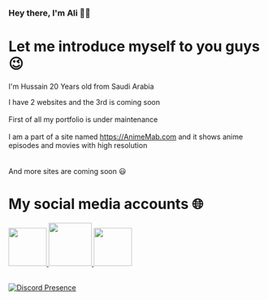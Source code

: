 ### Hey there, I'm Ali 👋🏼


# Let me introduce myself to you guys 😉

I'm Hussain 20 Years old from Saudi Arabia</br>

I have 2 websites and the 3rd is coming soon</br>
</br>
First of all my portfolio is under maintenance</br>
</br>
I am a part of a site named https://AnimeMab.com and it shows anime episodes and movies with high resolution</br>
</br>
</br>
And more sites are coming soon 😃</br>


# My social media accounts 🌐

 <a href="https://www.instagram.com/o4wy">
         <img src="https://media.discordapp.net/attachments/731420248254840913/971709168580960286/unknown.png?width=676&height=676"
         width="75px" height="75px">
                                  
 <a href="https://www.twitter.com/tiroxv1">
         <img src="https://media.discordapp.net/attachments/731420248254840913/971709690633388063/Twitter-Icon-removebg-preview.png"
         width="85px" height="85px">
 
   <a href="https://www.twitch.tv/vtirox_">
         <img src="https://media.discordapp.net/attachments/731420248254840913/971710785405452318/unknown.png?width=676&height=676"
         width="75px" height="75px">
    </br>
  </br>
  
[![Discord Presence](https://lanyard.cnrad.dev/api/322182857655320576)](https://discord.com/users/322182857655320576)
